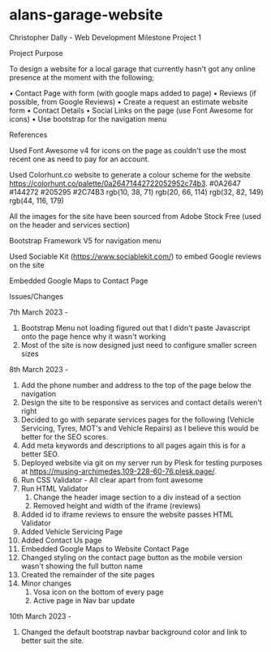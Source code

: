 # alans-garage-website

Christopher Dally - Web Development Milestone Project 1

Project Purpose

To design a website for a local garage that currently hasn't got any online presence at the moment with the following;

•	Contact Page with form (with google maps added to page)
•	Reviews (if possible, from Google Reviews)
•   	Create a request an estimate website form
•	Contact Details
•	Social Links on the page (use Font Awesome for icons)
•	Use bootstrap for the navigation menu 

References

Used Font Awesome v4 for icons on the page as couldn't use the most recent one as need to pay for an account.

Used Colorhunt.co website to generate a colour scheme for the website https://colorhunt.co/palette/0a26471442722052952c74b3.
#0A2647 			#144272 			#205295 			#2C74B3
rgb(10, 38, 71)	rgb(20, 66, 114)			rgb(32, 82, 149)		rgb(44, 116, 179)

All the images for the site have been sourced from Adobe Stock Free (used on the header and services section)

Bootstrap Framework V5 for navigation menu

Used Sociable Kit (https://www.sociablekit.com/) to embed Google reviews on the site

Embedded Google Maps to Contact Page

Issues/Changes 

7th March 2023 - 

1. Bootstrap Menu not loading figured out that I didn't paste Javascript onto the page hence why it wasn't working
2. Most of the site is now designed just need to configure smaller screen sizes 

8th March 2023 -

1. Add the phone number and address to the top of the page below the navigation
2. Design the site to be responsive as services and contact details weren't right
3. Decided to go with separate services pages for the following (Vehicle Servicing, Tyres, MOT's and Vehicle Repairs) as I believe this would be better for the SEO scores.
4. Add meta keywords and descriptions to all pages again this is for a better SEO.
5. Deployed website via git on my server run by Plesk for testing purposes at https://musing-archimedes.109-228-60-76.plesk.page/.
6. Run CSS Validator - All clear apart from font awesome
7. Run HTML Validator
	1. Change the header image section to a div instead of a section
	2. Removed height and width of the iframe (reviews)
8. Added id to iframe reviews to ensure the website passes HTML Validator
9. Added Vehicle Servicing Page
10. Added Contact Us page
11. Embedded Google Maps to Website Contact Page
12. Changed styling on the contact page button as the mobile version wasn't showing the full button name
13. Created the remainder of the site pages
14. Minor changes
	1. Vosa icon on the bottom of every page
	2. Active page in Nav bar update

10th March 2023 -

1. Changed the default bootstrap navbar background color and link to better suit the site.

